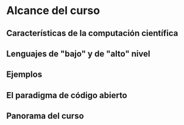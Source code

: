 # Alcance del curso

## Características de la computación científica

## Lenguajes de "bajo" y de "alto" nivel

## Ejemplos

## El paradigma de código abierto

## Panorama del curso
